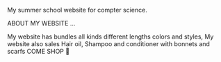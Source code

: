My summer school website for compter science. 

ABOUT MY WEBSITE ... 

My website has bundles all kinds different lengths colors and styles, My website also sales Hair oil, Shampoo and conditioner with bonnets and scarfs COME SHOP 
 💋 
